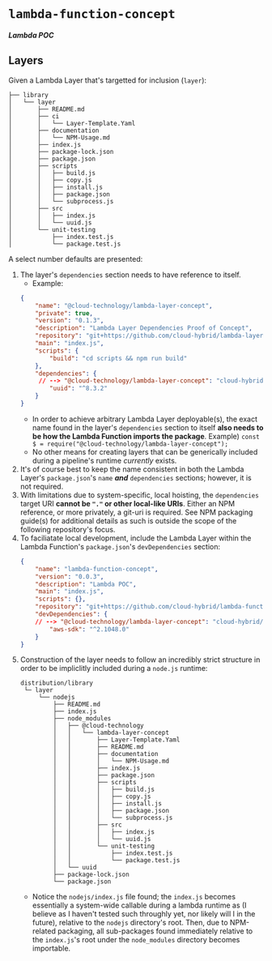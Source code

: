 # `lambda-function-concept` #

***Lambda POC***

## Layers ##

Given a Lambda Layer that's targetted for inclusion (`layer`):

```
├── library
│   └── layer
│       ├── README.md
│       ├── ci
│       │   └── Layer-Template.Yaml
│       ├── documentation
│       │   └── NPM-Usage.md
│       ├── index.js
│       ├── package-lock.json
│       ├── package.json
│       ├── scripts
│       │   ├── build.js
│       │   ├── copy.js
│       │   ├── install.js
│       │   ├── package.json
│       │   └── subprocess.js
│       ├── src
│       │   ├── index.js
│       │   └── uuid.js
│       └── unit-testing
│           ├── index.test.js
│           └── package.test.js
```

A select number defaults are presented:

1. The layer's `dependencies` section needs to have reference to itself.
    - Example:
    ```json
    {
        "name": "@cloud-technology/lambda-layer-concept",
        "private": true,
        "version": "0.1.3",
        "description": "Lambda Layer Dependencies Proof of Concept",
        "repository": "git+https://github.com/cloud-hybrid/lambda-layer-concept.git",
        "main": "index.js",
        "scripts": {
            "build": "cd scripts && npm run build"
        },
        "dependencies": {
         // --> "@cloud-technology/lambda-layer-concept": "cloud-hybrid/lambda-layer-concept#Development",
            "uuid": "^8.3.2"
        }
    }
    ```
    - In order to achieve arbitrary Lambda Layer deployable(s), the exact name found in the layer's `dependencies` section to itself
    **also needs to be how the Lambda Function imports the package**. Example) `const $ = require("@cloud-technology/lambda-layer-concept");`
    - No other means for creating layers that can be generically included during a pipeline's runtime *currently* exists.
1. It's of course best to keep the name consistent in both the Lambda Layer's `package.json`'s `name` ***and*** `dependencies` sections; however,
   it is not required.
1. With limitations due to system-specific, local hoisting, the `dependencies` target URI **cannot be `"."` or other local-like URIs**. Either an
   NPM reference, or more privately, a git-uri is required. See NPM packaging guide(s) for additional details as such is outside the scope of the
   following repository's focus.
1. To faciliatate local development, include the Lambda Layer within the Lambda Function's `package.json`'s `devDependencies` section:
    ```json
    {
        "name": "lambda-function-concept",
        "version": "0.0.3",
        "description": "Lambda POC",
        "main": "index.js",
        "scripts": {},
        "repository": "git+https://github.com/cloud-hybrid/lambda-function-concept.git",
        "devDependencies": {
        // --> "@cloud-technology/lambda-layer-concept": "cloud-hybrid/lambda-layer-concept#Development",
            "aws-sdk": "^2.1048.0"
        }
    }
    ```
1. Construction of the layer needs to follow an incredibly strict structure in order to be impliclitly included during a `node.js` runtime:
   ```
   distribution/library
    └─ layer
        └── nodejs
            ├── README.md
            ├── index.js
            ├── node_modules
            │   ├── @cloud-technology
            │   │   └── lambda-layer-concept
            │   │       ├── Layer-Template.Yaml
            │   │       ├── README.md
            │   │       ├── documentation
            │   │       │   └── NPM-Usage.md
            │   │       ├── index.js
            │   │       ├── package.json
            │   │       ├── scripts
            │   │       │   ├── build.js
            │   │       │   ├── copy.js
            │   │       │   ├── install.js
            │   │       │   ├── package.json
            │   │       │   └── subprocess.js
            │   │       ├── src
            │   │       │   ├── index.js
            │   │       │   └── uuid.js
            │   │       └── unit-testing
            │   │           ├── index.test.js
            │   │           └── package.test.js
            │   └── uuid
            ├── package-lock.json
            └── package.json
   ```
   - Notice the `nodejs/index.js` file found; the `index.js` becomes essentially a system-wide callable during a lambda runtime as (I believe as I haven't tested such throughly yet, nor likely will I in the future), relative to the `nodejs` directory's root. Then, due to NPM-related packaging, all sub-packages found immediately relative to the `index.js`'s root under the `node_modules` directory becomes importable.
